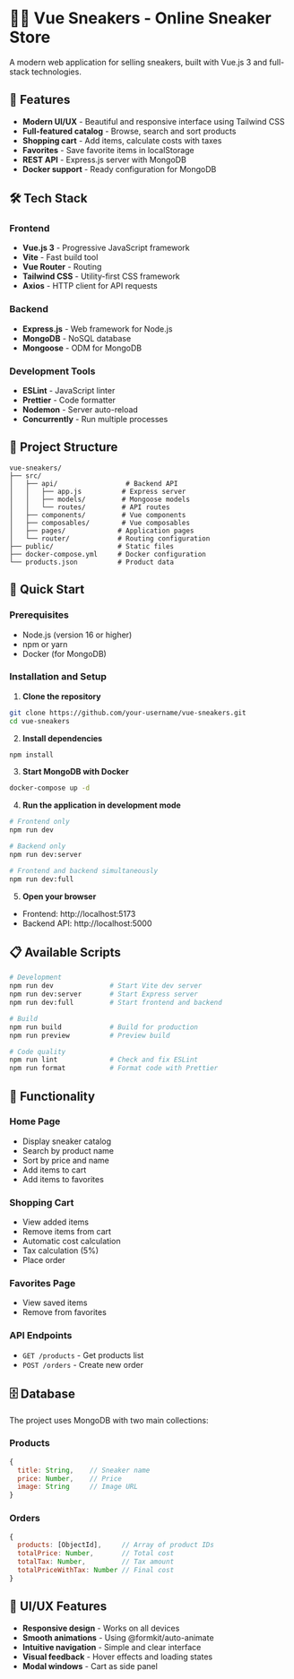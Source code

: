 # 🏃‍♂️ Vue Sneakers - Online Sneaker Store

A modern web application for selling sneakers, built with Vue.js 3 and full-stack technologies.

## 🚀 Features

- **Modern UI/UX** - Beautiful and responsive interface using Tailwind CSS
- **Full-featured catalog** - Browse, search and sort products
- **Shopping cart** - Add items, calculate costs with taxes
- **Favorites** - Save favorite items in localStorage
- **REST API** - Express.js server with MongoDB
- **Docker support** - Ready configuration for MongoDB

## 🛠 Tech Stack

### Frontend

- **Vue.js 3** - Progressive JavaScript framework
- **Vite** - Fast build tool
- **Vue Router** - Routing
- **Tailwind CSS** - Utility-first CSS framework
- **Axios** - HTTP client for API requests

### Backend

- **Express.js** - Web framework for Node.js
- **MongoDB** - NoSQL database
- **Mongoose** - ODM for MongoDB

### Development Tools

- **ESLint** - JavaScript linter
- **Prettier** - Code formatter
- **Nodemon** - Server auto-reload
- **Concurrently** - Run multiple processes

## 📁 Project Structure

```
vue-sneakers/
├── src/
│   ├── api/                 # Backend API
│   │   ├── app.js          # Express server
│   │   ├── models/         # Mongoose models
│   │   └── routes/         # API routes
│   ├── components/         # Vue components
│   ├── composables/        # Vue composables
│   ├── pages/             # Application pages
│   └── router/            # Routing configuration
├── public/                # Static files
├── docker-compose.yml     # Docker configuration
└── products.json          # Product data
```

## 🚀 Quick Start

### Prerequisites

- Node.js (version 16 or higher)
- npm or yarn
- Docker (for MongoDB)

### Installation and Setup

1. **Clone the repository**

```bash
git clone https://github.com/your-username/vue-sneakers.git
cd vue-sneakers
```

2. **Install dependencies**

```bash
npm install
```

3. **Start MongoDB with Docker**

```bash
docker-compose up -d
```

4. **Run the application in development mode**

```bash
# Frontend only
npm run dev

# Backend only
npm run dev:server

# Frontend and backend simultaneously
npm run dev:full
```

5. **Open your browser**

- Frontend: http://localhost:5173
- Backend API: http://localhost:5000

## 📋 Available Scripts

```bash
# Development
npm run dev              # Start Vite dev server
npm run dev:server       # Start Express server
npm run dev:full         # Start frontend and backend

# Build
npm run build            # Build for production
npm run preview          # Preview build

# Code quality
npm run lint             # Check and fix ESLint
npm run format           # Format code with Prettier
```

## 🎯 Functionality

### Home Page

- Display sneaker catalog
- Search by product name
- Sort by price and name
- Add items to cart
- Add items to favorites

### Shopping Cart

- View added items
- Remove items from cart
- Automatic cost calculation
- Tax calculation (5%)
- Place order

### Favorites Page

- View saved items
- Remove from favorites

### API Endpoints

- `GET /products` - Get products list
- `POST /orders` - Create new order

## 🗄 Database

The project uses MongoDB with two main collections:

### Products

```javascript
{
  title: String,    // Sneaker name
  price: Number,    // Price
  image: String     // Image URL
}
```

### Orders

```javascript
{
  products: [ObjectId],     // Array of product IDs
  totalPrice: Number,       // Total cost
  totalTax: Number,         // Tax amount
  totalPriceWithTax: Number // Final cost
}
```

## 🎨 UI/UX Features

- **Responsive design** - Works on all devices
- **Smooth animations** - Using @formkit/auto-animate
- **Intuitive navigation** - Simple and clear interface
- **Visual feedback** - Hover effects and loading states
- **Modal windows** - Cart as side panel

